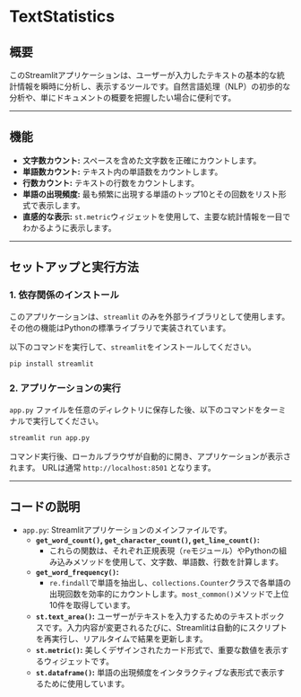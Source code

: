 
# TextStatistics

## 概要

このStreamlitアプリケーションは、ユーザーが入力したテキストの基本的な統計情報を瞬時に分析し、表示するツールです。自然言語処理（NLP）の初歩的な分析や、単にドキュメントの概要を把握したい場合に便利です。

---

## 機能

- **文字数カウント:** スペースを含めた文字数を正確にカウントします。
- **単語数カウント:** テキスト内の単語数をカウントします。
- **行数カウント:** テキストの行数をカウントします。
- **単語の出現頻度:** 最も頻繁に出現する単語のトップ10とその回数をリスト形式で表示します。
- **直感的な表示:** `st.metric`ウィジェットを使用して、主要な統計情報を一目でわかるように表示します。

---

## セットアップと実行方法

### 1. 依存関係のインストール

このアプリケーションは、`streamlit` のみを外部ライブラリとして使用します。その他の機能はPythonの標準ライブラリで実装されています。

以下のコマンドを実行して、`streamlit`をインストールしてください。

```bash
pip install streamlit
````

### 2\. アプリケーションの実行

`app.py` ファイルを任意のディレクトリに保存した後、以下のコマンドをターミナルで実行してください。

```bash
streamlit run app.py
```

コマンド実行後、ローカルブラウザが自動的に開き、アプリケーションが表示されます。
URLは通常 `http://localhost:8501` となります。

-----

## コードの説明

  - `app.py`: Streamlitアプリケーションのメインファイルです。
      - **`get_word_count()`, `get_character_count()`, `get_line_count()`:**
          - これらの関数は、それぞれ正規表現（`re`モジュール）やPythonの組み込みメソッドを使用して、文字数、単語数、行数を計算します。
      - **`get_word_frequency()`:**
          - `re.findall`で単語を抽出し、`collections.Counter`クラスで各単語の出現回数を効率的にカウントします。`most_common()`メソッドで上位10件を取得しています。
      - **`st.text_area()`:** ユーザーがテキストを入力するためのテキストボックスです。入力内容が変更されるたびに、Streamlitは自動的にスクリプトを再実行し、リアルタイムで結果を更新します。
      - **`st.metric()`:** 美しくデザインされたカード形式で、重要な数値を表示するウィジェットです。
      - **`st.dataframe()`:** 単語の出現頻度をインタラクティブな表形式で表示するために使用しています。

